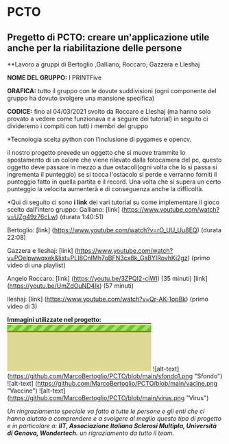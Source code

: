# PCTO
## Pregetto di PCTO: creare un'applicazione utile anche per la riabilitazione delle persone
**Lavoro a gruppi di Bertoglio ,Galliano, Roccaro; Gazzera e Lleshaj

**NOME DEL GRUPPO:** I PRINTFive

**GRAFICA:** tutto il gruppo con le dovute suddivisioni (ogni componente del gruppo ha dovuto svolgere una mansione specifica)

**CODICE:** fino al 04/03/2021 svolto da Roccaro e Lleshaj (ma hanno solo provato a vedere come funzionava e a seguire dei tutorial) in seguito ci divideremo i compiti con tutti i membri del gruppo

*Tecnologia scelta python con l'inclusione di pygames e opencv.

il nostro progetto prevede un oggetto che si muove trammite lo spostamento di un colore che viene rilevato dalla fotocamera del pc, questo oggetto deve passare in mezzo a due ostacoli(ogni volta che lo si passa si ingrementa il punteggio) se si tocca l'ostacolo si perde e verranno forniti il punteggio fatto in quella partita e il record. Una volta che si supera un certo punteggio la velocita aumenterà e di conseguenza anche la difficoltà.

*Qui di seguito ci sono **i link** dei vari tutorial su come implementare il gioco scelto dall'intero gruppo: 
Galliano: [link] (https://www.youtube.com/watch?v=UZg49z76cLw) (durata 1:40:51)

Bertoglio: [link] (https://www.youtube.com/watch?v=rO_UU_Uu8EQ) (durata 22:08)

Gazzera e lleshaj: [link] (https://www.youtube.com/watch?v=POelpwwqxek&list=PLI8CnIMh7oBFN3cx8k_GsBYIRovhKi2gz) (primo video di una playlist)

Angelo Roccaro:  [link] (https://youtu.be/3ZPQI2-ciWI) (35 minuti) 
[link] (https://youtu.be/UmZdOuND4lk) (57 minuti)

lleshaj: [link] (https://www.youtube.com/watch?v=Qr-AK-1opBk) (primo video di 3)

**Immagini utilizzate nel progetto:**
![alt-text](https://github.com/MarcoBertoglio/PCTO/blob/main/base.png "Base")
![alt-text] (https://github.com/MarcoBertoglio/PCTO/blob/main/sfondo1.png "Sfondo")
![alt-text] (https://github.com/MarcoBertoglio/PCTO/blob/main/vacine.png "Vaccine")
![alt-text] (https://github.com/MarcoBertoglio/PCTO/blob/main/virus.png "Virus")

*Un ringraziamento speciale va fatto a tutte le persone e gli enti che ci hanno aiutato a comprendere e a svolgere al meglio questo tipo di progetto e in particolare a:  **IIT, Associazione Italiana Sclerosi Multipla, Università di Genova, Wondertech.** un rigraziamento da tutto il team.*
